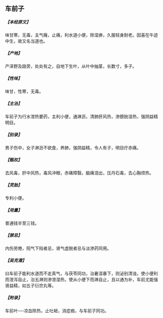 ## 车前子

##### 【本经原文】
味甘寒，无毒，主气癃，止痛，利水道小便，除湿痹，久服轻身耐老。因喜在牛迹中生，故又名当道也。
##### 【产地】
产泽野及路旁，处处有之，自地下生叶，从叶中抽茎，长数寸，多子。
##### 【性味】
味甘，性寒，无毒。
##### 【主治】
车前子为行水泄热要药，主利小便，通淋沥，清肺肝风热，渗膀胱湿热，强阴益精明目。
##### 【别录】
男子伤中，女子淋沥不欲食，养肺，强阴益精，令人有子，明目疗赤痛。
##### 【甄权】
去风毒，肝中风热，毒风冲眼，赤痛障翳，脑痛泪出，压丹石毒，去心胸烦热。
##### 【灵胎】
专利小便。
##### 【用量】
普通钱半至三钱。
##### 【禁忌】
内伤劳倦，阳气下陷者忌，肾气虚脱者忌与淡渗药同用。
##### 【吴克潜】
曰车前子能利水道而不走真气，与茯苓同功，治暑湿暴下，则泌别清浊，使小便利而泄泻自止，治五淋则渗泄湿热，使从小便下而淋自止，且以通为补，车前尤能强肾益精，如五子衍宗丸等。
##### 【附录】
车前叶──凉血除热，止吐衄，消症瘕，与车前子同功。